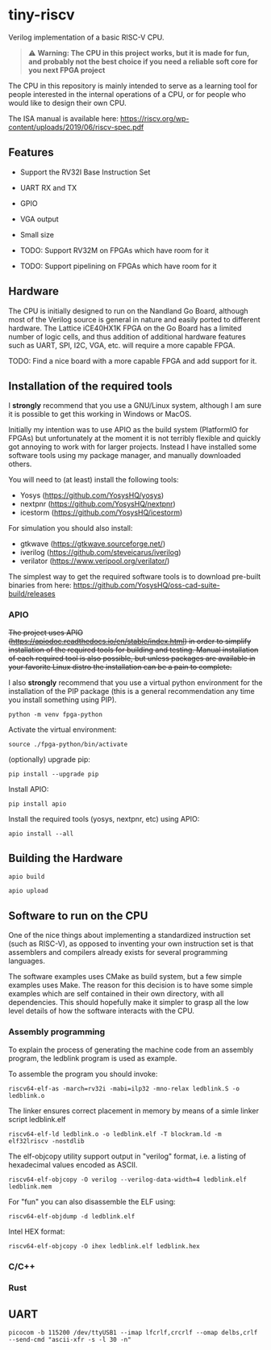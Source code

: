 # tiny-riscv

Verilog implementation of a basic RISC-V CPU.

> :warning: **Warning: The CPU in this project works, but it is made for fun, and probably not the best choice if you need a reliable soft core for you next FPGA project**

The CPU in this repository is mainly intended to serve as a learning tool for people interested in the internal operations of a CPU, or for people who would like to design their own CPU.

The ISA manual is available here: https://riscv.org/wp-content/uploads/2019/06/riscv-spec.pdf

## Features

* Support the RV32I Base Instruction Set
* UART RX and TX
* GPIO
* VGA output
* Small size

* TODO: Support RV32M on FPGAs which have room for it
* TODO: Support pipelining on FPGAs which have room for it

## Hardware

The CPU is initially designed to run on the Nandland Go Board, although most of the Verilog source is general in nature and easily ported to different hardware. The Lattice iCE40HX1K FPGA on the Go Board has a limited number of logic cells, and thus addition of additional hardware features such as UART, SPI, I2C, VGA, etc. will require a more capable FPGA.

TODO: Find a nice board with a more capable FPGA and add support for it.

## Installation of the required tools

I **strongly** recommend that you use a GNU/Linux system, although I am sure it is possible to get this working in Windows or MacOS.

Initially my intention was to use APIO as the build system (PlatformIO for FPGAs) but unfortunately at the moment it is not terribly flexible and quickly got annoying to work with for larger projects. Instead I have installed some software tools using my package manager, and manually downloaded others.

You will need to (at least) install the following tools:

* Yosys (https://github.com/YosysHQ/yosys)
* nextpnr (https://github.com/YosysHQ/nextpnr)
* icestorm (https://github.com/YosysHQ/icestorm)

For simulation you should also install:

* gtkwave (https://gtkwave.sourceforge.net/)
* iverilog (https://github.com/steveicarus/iverilog)
* verilator (https://www.veripool.org/verilator/)

The simplest way to get the required software tools is to download pre-built binaries from here: https://github.com/YosysHQ/oss-cad-suite-build/releases



### APIO

~~The project uses APIO (https://apiodoc.readthedocs.io/en/stable/index.html) in order to simplify installation of the required tools for building and testing. Manual installation of each required tool is also possible, but unless packages are available in your favorite Linux distro the installation can be a pain to complete.~~

I also **strongly** recommend that you use a virtual python environment for the installation of the PIP package (this is a general recommendation any time you install something using PIP).

`python -m venv fpga-python`

Activate the virtual environment:

`source ./fpga-python/bin/activate`

(optionally) upgrade pip:

`pip install --upgrade pip`

Install APIO:

`pip install apio`

Install the required tools (yosys, nextpnr, etc) using APIO:

`apio install --all`

## Building the Hardware

`apio build`

`apio upload`

## Software to run on the CPU
 One of the nice things about implementing a standardized instruction set (such as RISC-V), as opposed to inventing your own instruction set is that assemblers and compilers already exists for several programming languages.

The software examples uses CMake as build system, but a few simple examples uses Make. The reason for this decision is to have some simple examples which are self contained in their own directory, with all dependencies. This should hopefully make it simpler to grasp all the low level details of how the software interacts with the CPU.

### Assembly programming

To explain the process of generating the machine code from an assembly program, the ledblink program is used as example.

To assemble the program you should invoke:

`riscv64-elf-as -march=rv32i -mabi=ilp32 -mno-relax ledblink.S -o ledblink.o`

The linker ensures correct placement in memory by means of a simle linker script ledblink.elf

`riscv64-elf-ld ledblink.o -o ledblink.elf -T blockram.ld -m elf32lriscv -nostdlib`

The elf-objcopy utility support output in "verilog" format, i.e. a listing of hexadecimal values encoded as ASCII.

`riscv64-elf-objcopy -O verilog --verilog-data-width=4 ledblink.elf ledblink.mem`

For "fun" you can also disassemble the ELF using:

`riscv64-elf-objdump -d ledblink.elf`

Intel HEX format:

`riscv64-elf-objcopy -O ihex ledblink.elf ledblink.hex`

### C/C++



### Rust


## UART

`picocom -b 115200 /dev/ttyUSB1 --imap lfcrlf,crcrlf --omap delbs,crlf --send-cmd "ascii-xfr -s -l 30 -n"`

